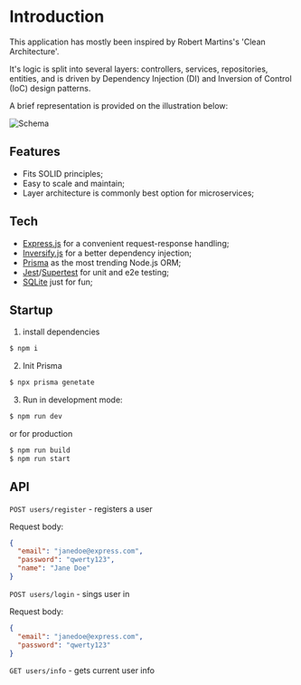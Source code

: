 # Introduction

This application has mostly been inspired by Robert Martins's 'Clean Architecture'.

It's logic is split into several layers: controllers, services, repositories, entities, and is driven by Dependency Injection (DI) and Inversion of Control (IoC) design patterns.

A brief representation is provided on the illustration below:

![Schema](https://sun9-58.userapi.com/impg/WswkmEeE8y30wjlVdzzXwEiQsDOU8VMY4OhzaA/PHfQP4uOALY.jpg?size=1890x1208&quality=95&sign=1c043b5ed623c376af1bbc8598fce2cc&type=album)

## Features
- Fits SOLID principles;
- Easy to scale and maintain;
- Layer architecture is commonly best option for microservices;

## Tech
- [Express.js](https://github.com/expressjs/express) for a convenient request-response handling;
- [Inversify.js](https://inversify.io/) for a better dependency injection;
- [Prisma](https://www.prisma.io/) as the most trending Node.js ORM;
- [Jest](https://jestjs.io/)/[Supertest](https://github.com/ladjs/supertest) for unit and e2e testing;
- [SQLite](https://www.sqlite.org) just for fun;

## Startup

1. install dependencies
```bash
$ npm i
```

2. Init Prisma
```bash
$ npx prisma genetate
```

3. Run in development mode:
```bash
$ npm run dev
```

or for production
```bash
$ npm run build
$ npm run start
```

## API

`POST users/register` - registers a user

Request body:
```json
{
  "email": "janedoe@express.com",
  "password": "qwerty123",
  "name": "Jane Doe"
}
```

`POST users/login` - sings user in

Request body:
```json
{
  "email": "janedoe@express.com",
  "password": "qwerty123"
}
```

`GET users/info` - gets current user info
```